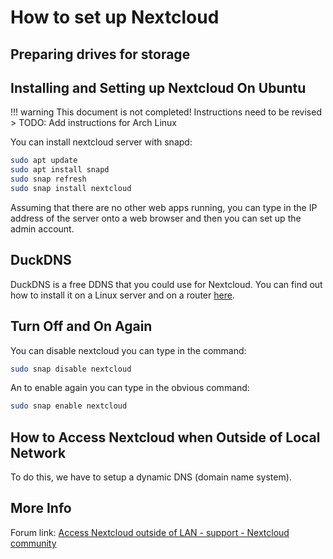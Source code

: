 # How to set up Nextcloud

## Preparing drives for storage

## Installing and Setting up Nextcloud On Ubuntu

!!! warning
    This document is not completed! Instructions need to be revised
    > TODO: Add instructions for Arch Linux

You can install nextcloud server with snapd:

``` bash
sudo apt update
sudo apt install snapd
sudo snap refresh
sudo snap install nextcloud
```

Assuming that there are no other web apps running, you can type in the IP address of the server onto a web browser and then you can set up the admin account.

## DuckDNS

DuckDNS is a free DDNS that you could use for Nextcloud. You can find out how to install it on a Linux server and on a router [here](http://www.duckdns.org/install.jsp).

## Turn Off and On Again
You can disable nextcloud you can type in the command:

``` bash
sudo snap disable nextcloud
```

An to enable again you can type in the obvious command:
``` bash
sudo snap enable nextcloud
```

## How to Access Nextcloud when Outside of Local Network
To do this, we have to setup a dynamic DNS (domain name system).

## More Info

Forum link: [Access Nextcloud outside of LAN - support - Nextcloud community](https://help.nextcloud.com/t/access-nextcloud-outside-of-lan/19570)
